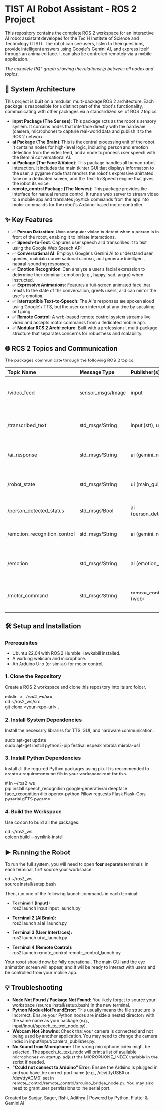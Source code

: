 # **TIST AI Robot Assistant \- ROS 2 Project**

This repository contains the complete ROS 2 workspace for an interactive AI robot assistant developed for the Toc H Institute of Science and Technology (TIST). The robot can see users, listen to their questions, provide intelligent answers using Google's Gemini AI, and express itself through an animated face. It can also be controlled remotely via a mobile application.

*The complete RQT graph showing the relationship between all nodes and topics.*

## **🤖 System Architecture**

This project is built on a modular, multi-package ROS 2 architecture. Each package is responsible for a distinct part of the robot's functionality, communicating with other packages via a standardized set of ROS 2 topics.

* **input Package (The Senses)**: This package acts as the robot's sensory system. It contains nodes that interface directly with the hardware (camera, microphone) to capture real-world data and publish it to the ROS 2 network.  
* **ai Package (The Brain)**: This is the central processing unit of the robot. It contains nodes for high-level logic, including person and emotion detection from the video feed, and a node to process user speech with the Gemini conversational AI.  
* **ui Package (The Face & Voice)**: This package handles all human-robot interaction. It includes the main tkinter GUI that displays information to the user, a pygame node that renders the robot's expressive animated face on a dedicated screen, and the Text-to-Speech engine that gives the robot its voice.  
* **remote\_control Package (The Nerves)**: This package provides the interface for manual remote control. It runs a web server to stream video to a mobile app and translates joystick commands from the app into motor commands for the robot's Arduino-based motor controller.

## **✨ Key Features**

* ✅ **Person Detection**: Uses computer vision to detect when a person is in front of the robot, enabling it to initiate interactions.  
* ✅ **Speech-to-Text**: Captures user speech and transcribes it to text using the Google Web Speech API.  
* ✅ **Conversational AI**: Employs Google's Gemini AI to understand user queries, maintain conversational context, and generate intelligent, natural-sounding responses.  
* ✅ **Emotion Recognition**: Can analyze a user's facial expression to determine their dominant emotion (e.g., happy, sad, angry) when instructed.  
* ✅ **Expressive Animations**: Features a full-screen animated face that reacts to the state of the conversation, greets users, and can mirror the user's emotion.  
* ✅ **Interruptible Text-to-Speech**: The AI's responses are spoken aloud using Google's TTS, but the user can interrupt at any time by speaking or typing.  
* ✅ **Remote Control**: A web-based remote control system streams live video and accepts motor commands from a dedicated mobile app.  
* ✅ **Modular ROS 2 Architecture**: Built with a professional, multi-package structure that separates concerns for robustness and scalability.

## **🌐 ROS 2 Topics and Communication**

The packages communicate through the following ROS 2 topics:

| Topic Name | Message Type | Publisher(s) | Subscriber(s) | Description |
| :---- | :---- | :---- | :---- | :---- |
| /video\_feed | sensor\_msgs/Image | input | ai (person/emotion), ui (main\_gui), remote\_control (web\_server) | The raw video stream from the camera. |
| /transcribed\_text | std\_msgs/String | input (stt), ui (gui) | ai (gemini\_node) | Contains the text transcribed from user speech or typed into the GUI. |
| /ai\_response | std\_msgs/String | ai (gemini\_node) | ui (main\_gui) | The final text response generated by the Gemini AI. |
| /robot\_state | std\_msgs/String | ui (main\_gui) | input (stt), ui (eye\_animation) | The robot's current state (e.g., "listening", "speaking") to manage actions. |
| /person\_detected\_status | std\_msgs/Bool | ai (person\_detection) | ui (eye\_animation) | True if a person is detected, False otherwise. |
| /emotion\_recognition\_control | std\_msgs/String | ai (gemini\_node) | ai (emotion\_recog), ui (eye\_animation) | Commands to "start\_mirroring" or "stop\_mirroring". |
| /emotion | std\_msgs/String | ai (emotion\_recog) | ui (eye\_animation) | The dominant emotion detected on the user's face (e.g., "happy", "sad"). |
| /motor\_command | std\_msgs/String | remote\_control (web) | remote\_control (arduino) | Motor commands (e.g., "forward", "stop") for the Arduino. |

## **🛠️ Setup and Installation**

### **Prerequisites**

* Ubuntu 22.04 with ROS 2 Humble Hawksbill installed.  
* A working webcam and microphone.  
* An Arduino Uno (or similar) for motor control.

### **1\. Clone the Repository**

Create a ROS 2 workspace and clone this repository into its src folder.

mkdir \-p \~/ros2\_ws/src  
cd \~/ros2\_ws/src  
git clone \<your-repo-url\> .

### **2\. Install System Dependencies**

Install the necessary libraries for TTS, GUI, and hardware communication.

sudo apt-get update  
sudo apt-get install python3-pip festival espeak mbrola mbrola-us1

### **3\. Install Python Dependencies**

Install all the required Python packages using pip. It is recommended to create a requirements.txt file in your workspace root for this.

\# In \~/ros2\_ws  
pip install speech\_recognition google-generativeai deepface face\_recognition dlib opencv-python Pillow requests Flask Flask-Cors pyserial gTTS pygame

### **4\. Build the Workspace**

Use colcon to build all the packages.

cd \~/ros2\_ws  
colcon build \--symlink-install

## **▶️ Running the Robot**

To run the full system, you will need to open **four** separate terminals. In each terminal, first source your workspace:

cd \~/ros2\_ws  
source install/setup.bash

Then, run one of the following launch commands in each terminal:

* **Terminal 1 (Input):**  
  ros2 launch input input\_launch.py

* **Terminal 2 (AI Brain):**  
  ros2 launch ai ai\_launch.py

* **Terminal 3 (User Interfaces):**  
  ros2 launch ui ui\_launch.py

* **Terminal 4 (Remote Control):**  
  ros2 launch remote\_control remote\_control\_launch.py

Your robot should now be fully operational. The main GUI and the eye animation screen will appear, and it will be ready to interact with users and be controlled from your mobile app.

## **💡 Troubleshooting**

* **Node Not Found / Package Not Found:** You likely forgot to source your workspace (source install/setup.bash) in the new terminal.  
* **Python ModuleNotFoundError:** This usually means the file structure is incorrect. Ensure your Python nodes are inside a nested directory with the same name as your package (e.g., input/input/speech\_to\_text\_node.py).  
* **Webcam Not Showing:** Check that your camera is connected and not being used by another application. You may need to change the camera index in input/input/camera\_publisher.py.  
* **No Sound from Microphone:** The wrong microphone index might be selected. The speech\_to\_text\_node will print a list of available microphones on startup; adjust the MICROPHONE\_INDEX variable in the script if needed.  
* **"Could not connect to Arduino" Error:** Ensure the Arduino is plugged in and you have the correct port name (e.g., /dev/ttyUSB0 or /dev/ttyACM0) set in remote\_control/remote\_control/arduino\_bridge\_node.py. You may also need to grant user permissions to the serial port.

Created by Sanjay, Sager, Rishi, Adithya | Powered by Python, Flutter & Gemini AI

